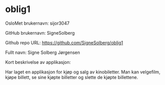 # oblig1
OsloMet brukernavn: sijor3047

GitHub brukernavn: SigneSolberg

Github repo URL: https://github.com/SigneSolberg/oblig1

Fullt navn: Signe Solberg Jørgensen

Kort beskrivelse av applikasjon: 

Har laget en applikasjon for kjøp og salg av kinobiletter. 
Man kan velgefilm, kjøpe billett, se sine kjøpte billetter
og slette de kjøpte billettene. 

